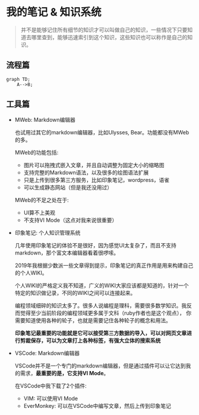 # 我的笔记 & 知识系统

   > 并不是能够记住所有细节的知识才可以叫做自己的知识，一些情况下只要知道去哪里查到，能够迅速索引到这个知识，这些知识也可以称作是自己的知识。

## 流程篇

```mermaid
graph TD;
    A-->B;
```

## 工具篇


- MWeb: Markdown编辑器

    也试用过其它的markdown编辑器，比如Ulysses, Bear。功能都没有MWeb的多。

    MWeb的功能包括:

    - 图片可以拖拽式嵌入文章，并且自动调整为固定大小的缩略图
    - 支持完整的Markdown语法，以及很多的绘图语法扩展
    - 只是上传到很多第三方服务，比如印象笔记，wordpress，语雀
    - 可以生成静态网站（但是我还没用过）

    MWeb的不足之处在于:

    - UI算不上美观
    - 不支持VI Mode（这点对我来说很重要）

- 印象笔记: 个人知识管理系统

    几年使用印象笔记的体验不是很好，因为感觉UI太复杂了，而且不支持markdown，那个富文本编辑器看着很啰嗦。

    2019年我根据少数派一些文章得到提示，印象笔记的真正作用是用来构建自己的个人WIKI。

    个人WIKI的严格定义我不知道，广义的WIKI大家应该都是知道的，针对一个特定的知识做记录，不同的WIKI之间可以连接起来。

    编程领域细碎的知识太多了。很多人说编程是理科，需要很多数学知识。我反而觉得至少当前阶段的编程领域更多属于文科（ruby作者也是这个观点），
    你需要知道使用各种的轮子，也就是需要记住各种轮子的概念和用法。

    **印象笔记最重要的功能就是它可以接受第三方数据的导入，可以对网页文章进行剪裁保存，可以为文章打上各种标签，有强大立体的搜索系统**

- VSCode: Markdown编辑器

    VSCode并不是一个专门的markdown编辑器，但是通过插件可以让它达到我的需求，**最重要的是，它支持VI Mode**。

    在VSCode中我下载了2个插件:

    - VIM: 可以使用VI Mode
    - EverMonkey: 可以在VSCode中编写文章，然后上传到印象笔记